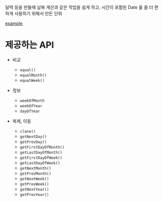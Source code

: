 달력 등을 만들때 날짜 계산과 같은 작업을 쉽게 하고, 시간이 포함된 Date 를 좀 더 편하게 사용하기 위해서 만든 단위  

[example](DayExample.as)

# 제공하는 API

- 비교
	- `equal()`
	- `equalMonth()`
	- `equalWeek()`
	
- 정보
	- `weekOfMonth`
	- `weekOfYear`
	- `dayOfYear`
	
- 복제, 이동
	- `clone()`
	- `getNextDay()`
	- `getPrevDay()`
	- `getFirstDayOfMonth()`
	- `getLastDayOfMonth()`
	- `getFirstDayOfWeek()`
	- `getLastDayOfWeek()`
	- `getNextMonth()`
	- `getPrevMonth()`
	- `getNextWeek()`
	- `getPrevWeek()`
	- `getNextYear()`
	- `getPrevYear()`